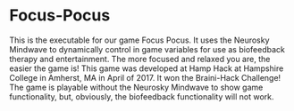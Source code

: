 # Focus-Pocus

This is the executable for our game Focus Pocus. It uses the Neurosky Mindwave to dynamically control in game variables for use as biofeedback therapy and entertainment. The more focused and relaxed you are, the easier the game is! This game was developed at Hamp Hack at Hampshire College in Amherst, MA in April of 2017. It won the Braini-Hack Challenge! The game is playable without the Neurosky Mindwave to show game functionality, but, obviously, the biofeedback functionality will not work.
